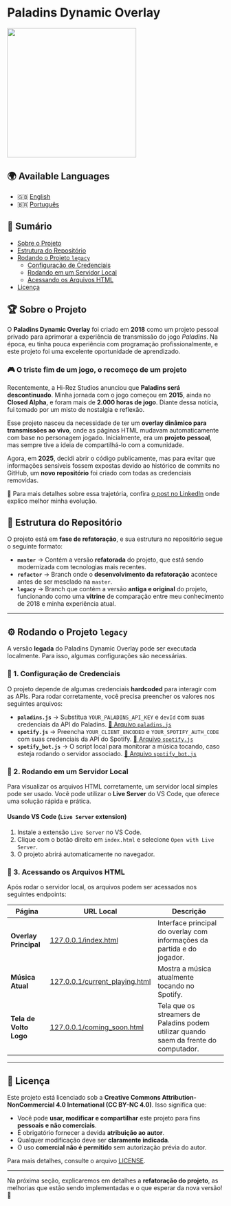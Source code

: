 # Paladins Dynamic Overlay

<img src="https://media.licdn.com/dms/image/v2/D4D22AQHetoIoa4bvmg/feedshare-shrink_800/B4DZUFgJLlG8Ag-/0/1739554069931?e=1742428800&v=beta&t=id3d6sw3Kzcg-WeWRWFDYYwnZ9GMg1d8j0NQQ59JbnI" width="300">

## 🌍 Available Languages
- 🇬🇧 [English](README.md)
- 🇧🇷 [Português](README.pt-br.md)

## 📌 Sumário
- [Sobre o Projeto](#-sobre-o-projeto)
- [Estrutura do Repositório](#-estrutura-do-repositório)
- [Rodando o Projeto `legacy`](#-rodando-o-projeto-legacy)
  - [Configuração de Credenciais](#-1-configuração-de-credenciais)
  - [Rodando em um Servidor Local](#-2-rodando-em-um-servidor-local)
  - [Acessando os Arquivos HTML](#-3-acessando-os-arquivos-html)
- [Licença](#-licença)

## 🏆 Sobre o Projeto
O **Paladins Dynamic Overlay** foi criado em **2018** como um projeto pessoal privado para aprimorar a experiência de transmissão do jogo *Paladins*. Na época, eu tinha pouca experiência com programação profissionalmente, e este projeto foi uma excelente oportunidade de aprendizado. 

### 🎮 O triste fim de um jogo, o recomeço de um projeto

Recentemente, a Hi-Rez Studios anunciou que **Paladins será descontinuado**. Minha jornada com o jogo começou em **2015**, ainda no **Closed Alpha**, e foram mais de **2.000 horas de jogo**. Diante dessa notícia, fui tomado por um misto de nostalgia e reflexão. 

Esse projeto nasceu da necessidade de ter um **overlay dinâmico para transmissões ao vivo**, onde as páginas HTML mudavam automaticamente com base no personagem jogado. Inicialmente, era um **projeto pessoal**, mas sempre tive a ideia de compartilhá-lo com a comunidade.

Agora, em **2025**, decidi abrir o código publicamente, mas para evitar que informações sensíveis fossem expostas devido ao histórico de commits no GitHub, um **novo repositório** foi criado com todas as credenciais removidas. 

🔗 Para mais detalhes sobre essa trajetória, confira [o post no LinkedIn](https://www.linkedin.com/posts/vhrita_opensource-paladinsgame-softwaredevelopment-activity-7296218604386058241-rlwb?utm_source=social_share_send&utm_medium=member_desktop_web&rcm=ACoAACg5VTkB1Lh9NbVAFdL9mWM1Otjk8Pz4TL0) onde explico melhor minha evolução.

## 🚀 Estrutura do Repositório
O projeto está em **fase de refatoração**, e sua estrutura no repositório segue o seguinte formato:

- **`master`** → Contém a versão **refatorada** do projeto, que está sendo modernizada com tecnologias mais recentes.
- **`refactor`** → Branch onde o **desenvolvimento da refatoração** acontece antes de ser mesclado na `master`.
- **`legacy`** → Branch que contém a versão **antiga e original** do projeto, funcionando como uma **vitrine** de comparação entre meu conhecimento de 2018 e minha experiência atual.

---

## ⚙ Rodando o Projeto `legacy`
A versão **legada** do Paladins Dynamic Overlay pode ser executada localmente. Para isso, algumas configurações são necessárias.

### 📌 1. Configuração de Credenciais
O projeto depende de algumas credenciais **hardcoded** para interagir com as APIs. Para rodar corretamente, você precisa preencher os valores nos seguintes arquivos:

- **`paladins.js`** → Substitua `YOUR_PALADINS_API_KEY` e `devId` com suas credenciais da API do Paladins. [📂 Arquivo `paladins.js`](js/paladins.js)
- **`spotify.js`** → Preencha `YOUR_CLIENT_ENCODED` e `YOUR_SPOTIFY_AUTH_CODE` com suas credenciais da API do Spotify. [📂 Arquivo `spotify.js`](js/spotify.js)
- **`spotify_bot.js`** → O script local para monitorar a música tocando, caso esteja rodando o servidor associado. [📂 Arquivo `spotify_bot.js`](js/spotify_bot.js)

### 📌 2. Rodando em um Servidor Local
Para visualizar os arquivos HTML corretamente, um servidor local simples pode ser usado. Você pode utilizar o **Live Server** do VS Code, que oferece uma solução rápida e prática.

#### **Usando VS Code (`Live Server` extension)**
1. Instale a extensão `Live Server` no VS Code.
2. Clique com o botão direito em `index.html` e selecione `Open with Live Server`.
3. O projeto abrirá automaticamente no navegador.

### 📌 3. Acessando os Arquivos HTML
Após rodar o servidor local, os arquivos podem ser acessados nos seguintes endpoints:

| Página | URL Local | Descrição |
|--------|----------|------------|
| **Overlay Principal** | [127.0.0.1/index.html](http://127.0.0.1/index.html) | Interface principal do overlay com informações da partida e do jogador. |
| **Música Atual** | [127.0.0.1/current_playing.html](http://127.0.0.1/current_playing.html) | Mostra a música atualmente tocando no Spotify. |
| **Tela de Volto Logo** | [127.0.0.1/coming_soon.html](http://127.0.0.1/coming_soon.html) | Tela que os streamers de Paladins podem utilizar quando saem da frente do computador. |

---

## 📜 Licença
Este projeto está licenciado sob a **Creative Commons Attribution-NonCommercial 4.0 International (CC BY-NC 4.0)**. Isso significa que:

- Você pode **usar, modificar e compartilhar** este projeto para fins **pessoais e não comerciais**.
- É obrigatório fornecer a devida **atribuição ao autor**.
- Qualquer modificação deve ser **claramente indicada**.
- O uso **comercial não é permitido** sem autorização prévia do autor.

Para mais detalhes, consulte o arquivo [LICENSE](LICENSE).

---

Na próxima seção, explicaremos em detalhes a **refatoração do projeto**, as melhorias que estão sendo implementadas e o que esperar da nova versão! 🚀

